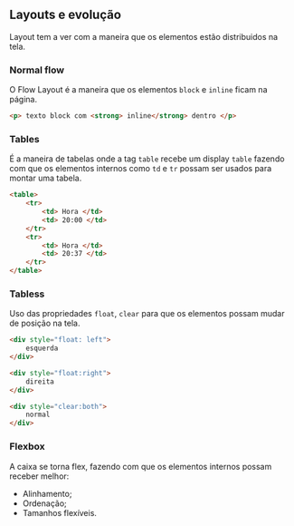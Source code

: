 ## Layouts e evolução

Layout tem a ver com a maneira que os elementos estão distribuidos na tela.

### Normal flow

O Flow Layout é a maneira que os elementos `block` e `inline` ficam na página.

```html
<p> texto block com <strong> inline</strong> dentro </p>
```

### Tables

É a maneira de tabelas onde a tag `table` recebe um display `table` fazendo com que os elementos internos como `td` e `tr` possam ser usados para montar uma tabela.

```html
<table>
    <tr>
        <td> Hora </td>
        <td> 20:00 </td>
    </tr>
    <tr>
        <td> Hora </td>
        <td> 20:37 </td>
    </tr>
</table>
```
### Tabless

Uso das propriedades `float`, `clear` para que os elementos possam mudar de posição na tela.

```html
<div style="float: left">
    esquerda
</div>

<div style="float:right">
    direita
</div>

<div style="clear:both">
    normal
</div>
```

### Flexbox

A caixa se torna flex, fazendo com que os elementos internos possam receber melhor:
- Alinhamento;
- Ordenação;
- Tamanhos flexíveis.


